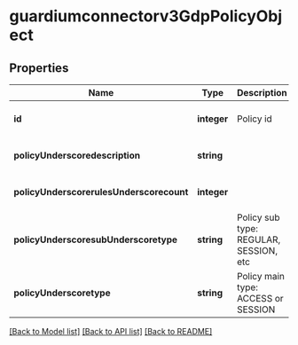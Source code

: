 # guardiumconnectorv3GdpPolicyObject

## Properties
Name | Type | Description | Notes
------------ | ------------- | ------------- | -------------
**id** | **integer** | Policy id | [optional] [default to null]
**policyUnderscoredescription** | **string** |  | [optional] [default to null]
**policyUnderscorerulesUnderscorecount** | **integer** |  | [optional] [default to null]
**policyUnderscoresubUnderscoretype** | **string** | Policy sub type: REGULAR, SESSION, etc | [optional] [default to null]
**policyUnderscoretype** | **string** | Policy main type: ACCESS or SESSION | [optional] [default to null]

[[Back to Model list]](../README.md#documentation-for-models) [[Back to API list]](../README.md#documentation-for-api-endpoints) [[Back to README]](../README.md)



